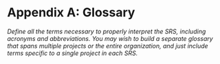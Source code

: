 Appendix A: Glossary
====================

*Define all the terms necessary to properly interpret the SRS, including
acronyms and abbreviations. You may wish to build a separate glossary
that spans multiple projects or the entire organization, and just include
terms specific to a single project in each SRS.*

